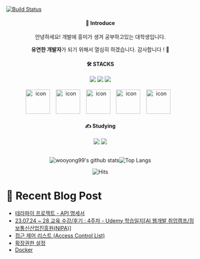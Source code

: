 [![Build Status](https://capsule-render.vercel.app/api?type=waving&color=EEFF00,100:254EDB&animation=fadeIn&desc=by%20Giyhub&descSize=15&descAlign=69&descAlignY=52&text=Yong%27s%20Profile&fontSize=60&fontColor=fcffff&fontAlignY=39&height=250&stroke=ceeae5)](https://travis-ci.org/joemccann/dillinger)

<div align="center">
<h4>📣 Introduce</h4>
안녕하세요! 개발에 흥미가 생겨 공부하고있는 대학생입니다.
                
                
<b>유연한 개발자</b>가 되기 위해서 열심히 하겠습니다. 감사합니다 ! 🙌
</div>

    
<div align=center>
<h4>🛠️ STACKS</h4>
<img src="https://img.shields.io/badge/HTML5-E34F26?style=flat-logo&logo=HTML5&logoColor=white"/>
<img src="https://img.shields.io/badge/CSS3-1572B6?style=flat-logo&logo=css3&logoColor=white">
<img src="https://img.shields.io/badge/JavaScript-F7DF1E?style=flat-logo&logo=JavaScript&logoColor=white"><br/>
<br/>
<img src="https://techstack-generator.vercel.app/java-icon.svg" alt="icon" width="65" height="65" />&nbsp;&nbsp;&nbsp;
<img src="https://techstack-generator.vercel.app/mysql-icon.svg" alt="icon" width="65" height="65" />&nbsp;&nbsp;&nbsp;
<img src="https://techstack-generator.vercel.app/aws-icon.svg" alt="icon" width="65" height="65" />&nbsp;&nbsp;&nbsp;
<img src="https://techstack-generator.vercel.app/python-icon.svg" alt="icon" width="65" height="65" />&nbsp;&nbsp;&nbsp;
<img src="https://techstack-generator.vercel.app/django-icon.svg" alt="icon" width="65" height="65" />&nbsp;&nbsp;&nbsp;

</div>
    
    
<div align=center>
<h4>✍️ Studying</h4>
<img src="https://img.shields.io/badge/Spring Boot-6DB33F?style=flat-logo&logo=Spring Boot&logoColor=white"/>
<img src="https://img.shields.io/badge/Linux-FCC624?style=flat-logo&logo=Linux&logoColor=white">
  
</div>

<br>

<div align=center>

![wooyong99's github stats](https://github-readme-stats.vercel.app/api?username=wooyong99&show_icons=true)![Top Langs](https://github-readme-stats.vercel.app/api/top-langs/?username=wooyong99&layout=compact&card_width=300)

</div>

<div align=center>

![Hits](https://hits.seeyoufarm.com/api/count/incr/badge.svg?url=https%3A%2F%2Fgithub.com%2Fwooyong99&count_bg=%234CAED5&title_bg=%23BCC4C6&icon=&icon_color=%23FFFFFF&title=hits&edge_flat=false)

</div>

<div>
  
# 📄 Recent Blog Post 

<!-- BLOG-POST-LIST:START -->
- [테라파이 프로젝트 - API 명세서](https://velog.io/@wooyong99/%ED%85%8C%EB%9D%BC%ED%8C%8C%EC%9D%B4-%ED%94%84%EB%A1%9C%EC%A0%9D%ED%8A%B8-API-%EB%AA%85%EC%84%B8%EC%84%9C-%EC%9E%91%EC%84%B1-%EC%A4%91)
- [23.07.24 ~ 28 교육 수강/후기 : 4주차 - Udemy 학습일지[AI 웹개발 취업캠프/정보통신산업진흥원&lpar;NIPA&rpar;]](https://velog.io/@wooyong99/23.07.24-28-%EA%B5%90%EC%9C%A1-%EC%88%98%EA%B0%95%ED%9B%84%EA%B8%B0-4%EC%A3%BC%EC%B0%A8-Udemy-%ED%95%99%EC%8A%B5%EC%9D%BC%EC%A7%80AI-%EC%9B%B9%EA%B0%9C%EB%B0%9C-%EC%B7%A8%EC%97%85%EC%BA%A0%ED%94%84%EC%A0%95%EB%B3%B4%ED%86%B5%EC%8B%A0%EC%82%B0%EC%97%85%EC%A7%84%ED%9D%A5%EC%9B%90NIPA)
- [접근 제어 리스트 &lpar;Access Control List&rpar;](https://velog.io/@wooyong99/%EC%A0%91%EA%B7%BC-%EC%A0%9C%EC%96%B4-%EB%A6%AC%EC%8A%A4%ED%8A%B8-Access-Control-List)
- [확장권한 설정](https://velog.io/@wooyong99/%ED%99%95%EC%9E%A5%EA%B6%8C%ED%95%9C-%EC%84%A4%EC%A0%95)
- [Docker](https://velog.io/@wooyong99/Docker-%EC%9E%91%EC%84%B1-%EC%A4%91)
<!-- BLOG-POST-LIST:END -->

</div>
</div>
